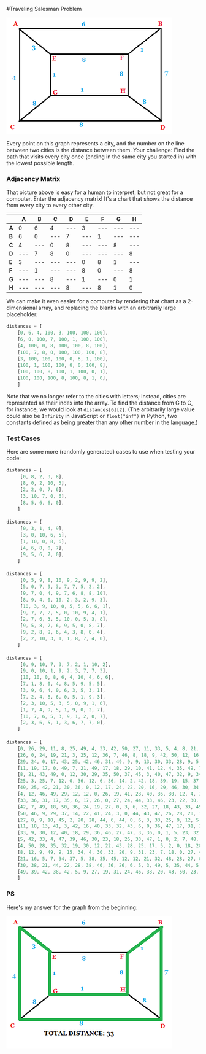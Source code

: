 #Traveling Salesman Problem

![tsp1](tsp1.png)

Every point on this graph represents a city, and the number on the line between two cities is the distance between them.  Your challenge:  Find the path that visits every city once (ending in the same city you started in) with the lowest possible length.

### Adjacency Matrix

That picture above is easy for a human to interpret, but not great for a computer.  Enter the adjacency matrix!  It's a chart that shows the distance from every city to every other city.

| |A|B|C|D|E|F|G|H|
|---|---|---|---|---|---|---|---|---|
|**A**|0|6|4|---|3|---|---|---|
|**B**|6|0|---|7|---|1|---|---|
|**C**|4|---|0|8|---|---|8|---|
|**D**|---|7|8|0|---|---|---|8|
|**E**|3|---|---|---|0|8|1|---|
|**F**|---|1|---|---|8|0|---|8|
|**G**|---|---|8|---|1|---|0|1|
|**H**|---|---|---|8|---|8|1|0|

We can make it even easier for a computer by rendering that chart as  a 2-dimensional array, and replacing the blanks with an arbitrarily large placeholder.

```javascript
distances = [
    [0, 6, 4, 100, 3, 100, 100, 100],
    [6, 0, 100, 7, 100, 1, 100, 100],
    [4, 100, 0, 8, 100, 100, 8, 100],
    [100, 7, 8, 0, 100, 100, 100, 8],
    [3, 100, 100, 100, 0, 8, 1, 100],
    [100, 1, 100, 100, 8, 0, 100, 8],
    [100, 100, 8, 100, 1, 100, 0, 1],
    [100, 100, 100, 8, 100, 8, 1, 0],
    ]
```

Note that we no longer refer to the cities with letters; instead, cities are represented as their index into the array.  To find the distance from G to C, for instance, we would look at `distances[6][2]`.  (The arbitrarily large value could also be `Infinity` in JavaScript or `float("inf")` in Python, two constants defined as being greater than any other number in the language.)

### Test Cases

Here are some more (randomly generated) cases to use when testing your code:

```javascript
distances = [
	 [0, 8, 2, 3, 8], 
	 [8, 0, 2, 10, 5], 
	 [2, 2, 0, 7, 6], 
	 [3, 10, 7, 0, 6], 
	 [8, 5, 6, 6, 0], 
	]

distances = [
	 [0, 3, 1, 4, 9], 
	 [3, 0, 10, 6, 5], 
	 [1, 10, 0, 8, 6], 
	 [4, 6, 8, 0, 7], 
	 [9, 5, 6, 7, 0], 
	]

distances = [
	 [0, 5, 9, 8, 10, 9, 2, 9, 9, 2], 
	 [5, 0, 7, 9, 3, 7, 7, 5, 2, 2], 
	 [9, 7, 0, 4, 9, 7, 6, 8, 8, 10], 
	 [8, 9, 4, 0, 10, 2, 3, 2, 9, 3], 
	 [10, 3, 9, 10, 0, 5, 5, 6, 6, 1], 
	 [9, 7, 7, 2, 5, 0, 10, 9, 4, 1], 
	 [2, 7, 6, 3, 5, 10, 0, 5, 3, 8], 
	 [9, 5, 8, 2, 6, 9, 5, 0, 8, 7], 
	 [9, 2, 8, 9, 6, 4, 3, 8, 0, 4], 
	 [2, 2, 10, 3, 1, 1, 8, 7, 4, 0], 
	]

distances = [
	 [0, 9, 10, 7, 3, 7, 2, 1, 10, 2], 
	 [9, 0, 10, 1, 9, 2, 3, 7, 7, 3], 
	 [10, 10, 0, 8, 6, 4, 10, 4, 6, 6], 
	 [7, 1, 8, 0, 4, 8, 5, 9, 5, 5], 
	 [3, 9, 6, 4, 0, 6, 3, 5, 3, 1], 
	 [7, 2, 4, 8, 6, 0, 5, 1, 9, 3], 
	 [2, 3, 10, 5, 3, 5, 0, 9, 1, 6], 
	 [1, 7, 4, 9, 5, 1, 9, 0, 2, 7], 
	 [10, 7, 6, 5, 3, 9, 1, 2, 0, 7], 
	 [2, 3, 6, 5, 1, 3, 6, 7, 7, 0], 
	]

distances = [
	[0, 26, 29, 11, 8, 25, 49, 4, 33, 42, 50, 27, 11, 33, 5, 4, 8, 21, 30, 49],
	[26, 0, 24, 19, 21, 3, 25, 12, 36, 7, 46, 8, 18, 9, 42, 50, 12, 16, 38, 39],
	[29, 24, 0, 17, 43, 25, 42, 46, 31, 49, 9, 9, 13, 30, 33, 28, 9, 5, 21, 42],
	[11, 19, 17, 0, 49, 7, 21, 49, 17, 18, 29, 10, 41, 12, 4, 35, 49, 7, 44, 38],
	[8, 21, 43, 49, 0, 12, 30, 29, 35, 50, 37, 45, 3, 40, 47, 32, 9, 34, 22, 42],
	[25, 3, 25, 7, 12, 0, 36, 12, 6, 36, 14, 2, 42, 18, 39, 19, 15, 37, 28, 5],
	[49, 25, 42, 21, 30, 36, 0, 12, 17, 24, 22, 20, 16, 29, 46, 30, 34, 5, 38, 9],
	[4, 12, 46, 49, 29, 12, 12, 0, 26, 19, 41, 28, 40, 36, 30, 12, 4, 38, 46, 27],
	[33, 36, 31, 17, 35, 6, 17, 26, 0, 27, 24, 44, 33, 46, 23, 22, 30, 35, 36, 19],
	[42, 7, 49, 18, 50, 36, 24, 19, 27, 0, 3, 6, 32, 27, 18, 43, 33, 45, 26, 31],
	[50, 46, 9, 29, 37, 14, 22, 41, 24, 3, 0, 44, 43, 47, 26, 28, 20, 12, 6, 24],
	[27, 8, 9, 10, 45, 2, 20, 28, 44, 6, 44, 0, 6, 3, 33, 25, 9, 12, 5, 46],
	[11, 18, 13, 41, 3, 42, 16, 40, 33, 32, 43, 6, 0, 36, 47, 17, 31, 21, 3, 38],
	[33, 9, 30, 12, 40, 18, 29, 36, 46, 27, 47, 3, 36, 0, 1, 5, 23, 32, 49, 20],
	[5, 42, 33, 4, 47, 39, 46, 30, 23, 18, 26, 33, 47, 1, 0, 2, 7, 48, 5, 43],
	[4, 50, 28, 35, 32, 19, 30, 12, 22, 43, 28, 25, 17, 5, 2, 0, 18, 28, 35, 50],
	[8, 12, 9, 49, 9, 15, 34, 4, 30, 33, 20, 9, 31, 23, 7, 18, 0, 27, 44, 23],
	[21, 16, 5, 7, 34, 37, 5, 38, 35, 45, 12, 12, 21, 32, 48, 28, 27, 0, 5, 30],
	[30, 38, 21, 44, 22, 28, 38, 46, 36, 26, 6, 5, 3, 49, 5, 35, 44, 5, 0, 49],
	[49, 39, 42, 38, 42, 5, 9, 27, 19, 31, 24, 46, 38, 20, 43, 50, 23, 30, 49, 0],
	]
```

### PS

Here's my answer for the graph from the beginning:

![tsp1sol](tsp1sol.png)